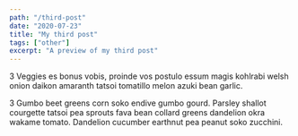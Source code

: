 ```yaml
---
path: "/third-post"
date: "2020-07-23"
title: "My third post"
tags: ["other"]
excerpt: "A preview of my third post"
---
```


3 Veggies es bonus vobis, proinde vos postulo essum magis kohlrabi welsh onion daikon amaranth tatsoi tomatillo melon azuki bean garlic.

3 Gumbo beet greens corn soko endive gumbo gourd. Parsley shallot courgette tatsoi pea sprouts fava bean collard greens dandelion okra wakame tomato. Dandelion cucumber earthnut pea peanut soko zucchini.